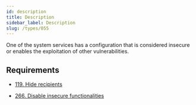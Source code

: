 ```yaml
---
id: description
title: Description
sidebar_label: Description
slug: /types/055
---
```


One of the system services has a configuration that is considered insecure or
enables the exploitation of other vulnerabilities.

## Requirements

- [119. Hide recipients](/criteria/emails/119)

- [266. Disable insecure functionalities](/criteria/architecture/266)
